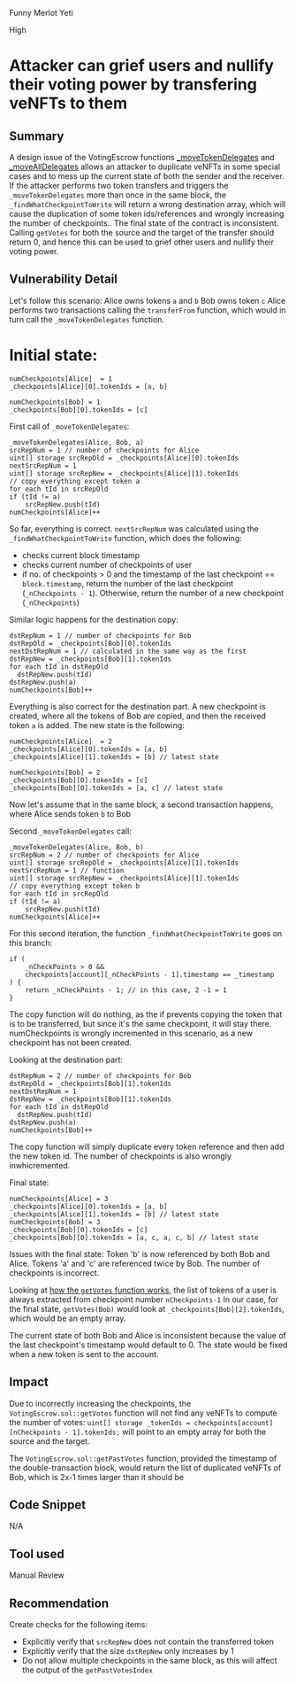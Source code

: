 Funny Merlot Yeti

High

# Attacker can grief users and nullify their voting power by transfering veNFTs to them

## Summary
A design issue of the VotingEscrow functions [_moveTokenDelegates](https://github.com/sherlock-audit/2024-06-velocimeter/blob/main/v4-contracts/contracts/VotingEscrow.sol#L1362) and [_moveAllDelegates](https://github.com/sherlock-audit/2024-06-velocimeter/blob/main/v4-contracts/contracts/VotingEscrow.sol#L1431) allows an attacker to duplicate veNFTs in some special cases and to mess up the current state of both the sender and the receiver. If the attacker performs two token transfers and triggers the `_moveTokenDelegates` more than once in the same block, the `_findWhatCheckpointToWrite` will return a wrong destination array, which will cause the duplication of some token ids/references and wrongly increasing the number of checkpoints.. The final state of the contract is inconsistent. Calling `getVotes` for both the source and the target of the transfer should return 0, and hence this can be used to grief other users and nullify their voting power.

## Vulnerability Detail

Let's follow this scenario:
Alice owns tokens `a` and `b`
Bob owns token `c`
Alice performs two transactions calling the `transferFrom` function, which would in turn call the `_moveTokenDelegates` function.

Initial state:
=========
```solidity
numCheckpoints[Alice]  = 1
_checkpoints[Alice][0].tokenIds = [a, b]   

numCheckpoints[Bob] = 1
_checkpoints[Bob][0].tokenIds = [c]
```
First call of `_moveTokenDelegates`:

```solidity
_moveTokenDelegates(Alice, Bob, a)
srcRepNum = 1 // number of checkpoints for Alice
uint[] storage srcRepOld = _checkpoints[Alice][0].tokenIds
nextSrcRepNum = 1
uint[] storage srcRepNew = _checkpoints[Alice][1].tokenIds
// copy everything except token a
for each tId in srcRepOld
if (tId != a)
    srcRepNew.push(tId)
numCheckpoints[Alice]++
```
So far, everything is correct. `nextSrcRepNum` was calculated using the `_findWhatCheckpointToWrite` function, which does the following:
  - checks current block timestamp
  - checks current number of checkpoints of user
  - if no. of checkpoints > 0 and the timestamp of the last checkpoint == `block.timestamp`,  return the number of the last checkpoint (`_nCheckpoints - 1`). Otherwise, return the number of a new checkpoint (`_nCheckpoints`)

Similar logic happens for the destination copy:
```solidity
dstRepNum = 1 // number of checkpoints for Bob
dstRepOld = _checkpoints[Bob][0].tokenIds
nextDstRepNum = 1 // calculated in the same way as the first
dstRepNew = _checkpoints[Bob][1].tokenIds
for each tId in dstRepOld
  dstRepNew.push(tId)
dstRepNew.push(a)
numCheckpoints[Bob]++
```
Everything is also correct for the destination part. A new checkpoint is created, where all the tokens of Bob are copied, and then the received token `a` is added. The new state is the following:

```solidity
numCheckpoints[Alice]  = 2
_checkpoints[Alice][0].tokenIds = [a, b]   
_checkpoints[Alice][1].tokenIds = [b] // latest state

numCheckpoints[Bob] = 2
_checkpoints[Bob][0].tokenIds = [c]
_checkpoints[Bob][0].tokenIds = [a, c] // latest state
```

Now let's assume that in the same block, a second transaction happens, where Alice sends token `b` to Bob

Second `_moveTokenDelegates` call:
```solidity
_moveTokenDelegates(Alice, Bob, b)
srcRepNum = 2 // number of checkpoints for Alice
uint[] storage srcRepOld = _checkpoints[Alice][1].tokenIds
nextSrcRepNum = 1 // function
uint[] storage srcRepNew = _checkpoints[Alice][1].tokenIds
// copy everything except token b
for each tId in srcRepOld
if (tId != a)
    srcRepNew.push(tId)
numCheckpoints[Alice]++
```
For this second iteration, the function `_findWhatCheckpointToWrite` goes on this branch:
```solidity
if (
    _nCheckPoints > 0 &&
    checkpoints[account][_nCheckPoints - 1].timestamp == _timestamp
) {
    return _nCheckPoints - 1; // in this case, 2 -1 = 1
} 
```
The copy function will do nothing, as the if prevents copying the token that is to be transferred, but since it's the same checkpoint, it will stay there.
numCheckpoints is wrongly incremented in this scenario, as a new checkpoint has not been created.

Looking at the destination part:
```solidity
dstRepNum = 2 // number of checkpoints for Bob
dstRepOld = _checkpoints[Bob][1].tokenIds
nextDstRepNum = 1 
dstRepNew = _checkpoints[Bob][1].tokenIds
for each tId in dstRepOld
  dstRepNew.push(tId)
dstRepNew.push(a)
numCheckpoints[Bob]++
```
The copy function will simply duplicate every token reference and then add the new token id. The number of checkpoints is also wrongly inwhicremented.

Final state:
```solidity
numCheckpoints[Alice] = 3
_checkpoints[Alice][0].tokenIds = [a, b]   
_checkpoints[Alice][1].tokenIds = [b] // latest state
numCheckpoints[Bob] = 3
_checkpoints[Bob][0].tokenIds = [c]
_checkpoints[Bob][0].tokenIds = [a, c, a, c, b] // latest state
```

Issues with the final state:
Token 'b' is now referenced by both Bob and Alice. 
Tokens 'a' and 'c' are referenced twice by Bob.
The number of checkpoints is incorrect.

Looking at [how the `getVotes` function works](https://github.com/sherlock-audit/2024-06-velocimeter/blob/main/v4-contracts/contracts/VotingEscrow.sol#L1297), the list of tokens of a user is always extracted from checkpoint number `nCheckpoints-1`
In our case, for the final state, `getVotes(Bob)` would look at `_checkpoints[Bob][2].tokenIds`, which would be an empty array. 

The current state of both Bob and Alice is inconsistent because the value of the last checkpoint's timestamp would default to 0. The state would be fixed when a new token is sent to the account.

## Impact
Due to incorrectly increasing the checkpoints, the `VotingEscrow.sol::getVotes` function will not find any veNFTs to compute the number of votes:
`uint[] storage _tokenIds = checkpoints[account][nCheckpoints - 1].tokenIds;` will point to an empty array for both the source and the target.

The `VotingEscrow.sol::getPastVotes` function, provided the timestamp of the double-transaction block, would return the list of duplicated veNFTs of Bob, which is 2x-1 times larger than it should be


## Code Snippet
N/A
## Tool used

Manual Review

## Recommendation
Create checks for the following items:
- Explicitly verify that `srcRepNew` does not contain the transferred token
- Explicitly verify that the size `dstRepNew` only increases by 1
- Do not allow multiple checkpoints in the same block, as this will affect the output of the `getPastVotesIndex`